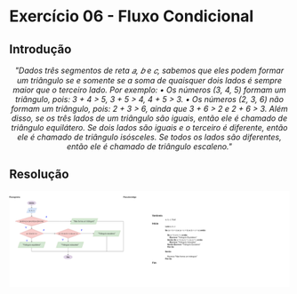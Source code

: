 # Exercício 06 - Fluxo Condicional
  
## Introdução 
<div align="center">

_"Dados três segmentos de reta 𝑎, 𝑏 e 𝑐, sabemos que eles podem formar um triângulo se e somente se a soma de quaisquer dois lados é sempre maior que o terceiro
lado. Por exemplo:
• Os números (3, 4, 5) formam um triângulo, pois:
3 + 4 > 5, 3 + 5 > 4, 4 + 5 > 3.
• Os números (2, 3, 6) não formam um triângulo, pois:
2 + 3 > 6, ainda que 3 + 6 > 2 e 2 + 6 > 3.
Além disso, se os três lados de um triângulo são iguais, então ele é chamado de
triângulo equilátero. Se dois lados são iguais e o terceiro é diferente, então ele é
chamado de triângulo isósceles. Se todos os lados são diferentes, então ele é chamado de triângulo escaleno."_

</div>

## Resolução


<div align="center">

![](../../imagens/3ex-06.png)

</div>
